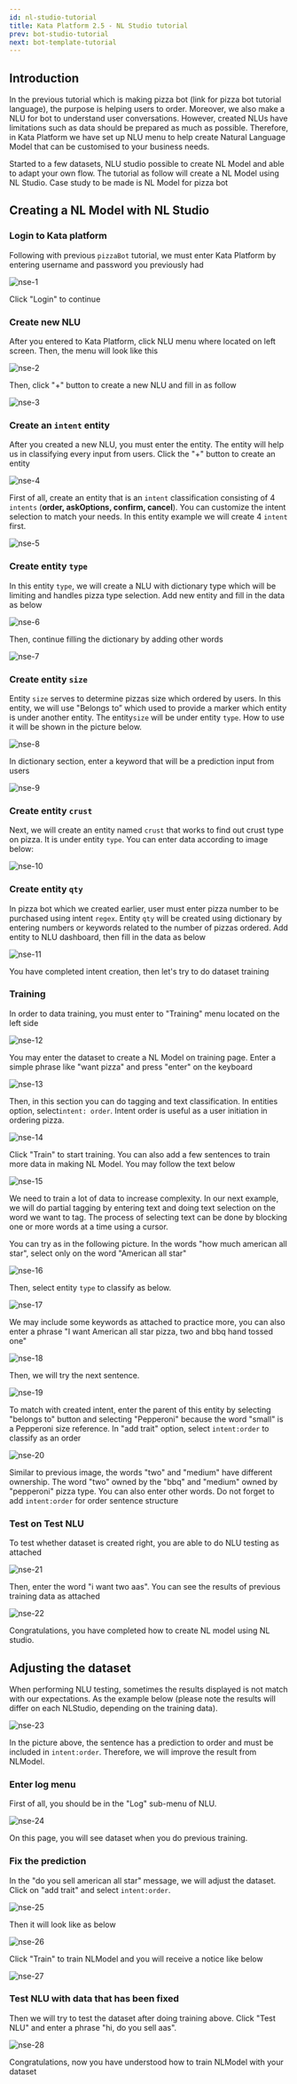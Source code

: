 ```yaml
---
id: nl-studio-tutorial
title: Kata Platform 2.5 - NL Studio tutorial
prev: bot-studio-tutorial
next: bot-template-tutorial
---
```


## Introduction

In the previous tutorial which is making pizza bot (link for pizza bot tutorial language), the purpose is helping users to order. Moreover, we also make a NLU for bot to understand user conversations. However, created NLUs have limitations such as data should be prepared as much as possible. Therefore, in Kata Platform we have set up NLU menu to help create Natural Language Model that can be customised to your business needs.

Started to a few datasets, NLU studio possible to create NL Model and able to adapt your own flow. The tutorial as follow will create a NL Model using NL Studio. Case study to be made is NL Model for pizza bot

## Creating a NL Model with NL Studio

### Login to Kata platform

Following with previous `pizzaBot` tutorial, we must enter Kata Platform by entering username and password you previously had

![nse-1](./images/nse-1.png)

Click "Login" to continue

### Create new NLU

After you entered to Kata Platform, click NLU menu where located on left screen. Then, the menu will look like this

![nse-2](./images/nse-2.png)

Then, click "+" button to create a new NLU and fill in as follow

![nse-3](./images/nse-3.png)

### Create an `intent` entity

After you created a new NLU, you must enter the entity. The entity will help us in classifying every input from users. Click the "+" button to create an entity

![nse-4](./images/nse-4.png)

First of all, create an entity that is an `intent` classification consisting of 4 `intents` (**order, askOptions, confirm, cancel**). You can customize the intent selection to match your needs. In this entity example we will create 4 `intent` first.

![nse-5](./images/nse-5.png)

### Create entity `type`

In this entity `type`, we will create a NLU with dictionary type which will be limiting and handles pizza type selection. Add new entity and fill in the data as below

![nse-6](./images/nse-6.png)

Then, continue filling the dictionary by adding other words

![nse-7](./images/nse-7.png)

### Create entity `size`

Entity `size` serves to determine pizzas size which ordered by users. In this entity, we will use "Belongs to” which used to provide a marker which entity is under another entity. The entity`size` will be under entity `type`. How to use it will be shown in the picture below.

![nse-8](./images/nse-8.png)

In dictionary section, enter a keyword that will be a prediction input from users

![nse-9](./images/nse-9.png)

### Create entity `crust`

Next, we will create an entity named `crust` that works to find out crust type on pizza. It is under entity `type`. You can enter data according to image below:

![nse-10](./images/nse-10.png)

### Create entity `qty`

In pizza bot which we created earlier, user must enter pizza number to be purchased using intent `regex`. Entity `qty` will be created using dictionary by entering numbers or keywords related to the number of pizzas ordered. Add entity to NLU dashboard, then fill in the data as below

![nse-11](./images/nse-11.png)

You have completed intent creation, then let's try to do dataset training

### Training

In order to data training, you must enter to "Training" menu located on the left side

![nse-12](./images/nse-12.png)

You may enter the dataset to create a NL Model on training page. Enter a simple phrase like "want pizza" and press "enter" on the keyboard

![nse-13](./images/nse-13.png)

Then, in this section you can do tagging and text classification. In entities option, select`intent: order`. Intent order is useful as a user initiation in ordering pizza.

![nse-14](./images/nse-14.png)

Click "Train" to start training. You can also add a few sentences to train more data in making NL Model. You may follow the text below

![nse-15](./images/nse-15.png)

We need to train a lot of data to increase complexity. In our next example, we will do partial tagging by entering text and doing text selection on the word we want to tag. The process of selecting text can be done by blocking one or more words at a time using a cursor.

You can try as in the following picture. In the words "how much american all star", select only on the word "American all star"

![nse-16](./images/nse-16.png)

Then, select entity `type` to classify as below.

![nse-17](./images/nse-17.png)

We may include some keywords as attached to practice more, you can also enter a phrase "I want American all star pizza, two and bbq hand tossed one"

![nse-18](./images/nse-18.png)

Then, we will try the next sentence.

![nse-19](./images/nse-19.png)

To match with created intent, enter the parent of this entity by selecting "belongs to" button and selecting "Pepperoni" because the word "small" is a Pepperoni size reference. In "add trait" option, select `intent:order` to classify as an order

![nse-20](./images/nse-20.png)

Similar to previous image, the words "two" and "medium" have different ownership. The word "two" owned by the "bbq" and "medium" owned by "pepperoni" pizza type. You can also enter other words. Do not forget to add `intent:order` for order sentence structure

### Test on Test NLU

To test whether dataset is created right, you are able to do NLU testing as attached

![nse-21](./images/nse-21.png)

Then, enter the word "i want two aas". You can see the results of previous training data as attached

![nse-22](./images/nse-22.png)

Congratulations, you have completed how to create NL model using NL studio.

## Adjusting the dataset

When performing NLU testing, sometimes the results displayed is not match with our expectations. As the example below (please note the results will differ on each NLStudio, depending on the training data).

![nse-23](./images/nse-23.png)

In the picture above, the sentence has a prediction to order and must be included in `intent:order`. Therefore, we will improve the result from NLModel.

### Enter log menu

First of all, you should be in the "Log" sub-menu of NLU.

![nse-24](./images/nse-24.png)

On this page, you will see dataset when you do previous training.

### Fix the prediction

In the "do you sell american all star" message, we will adjust the dataset. Click on "add trait" and select `intent:order`.

![nse-25](./images/nse-25.png)

Then it will look like as below

![nse-26](./images/nse-26.png)

Click "Train" to train NLModel and you will receive a notice like below

![nse-27](./images/nse-27.png)

### Test NLU with data that has been fixed

Then we will try to test the dataset after doing training above. Click "Test NLU" and enter a phrase "hi, do you sell aas".

![nse-28](./images/nse-28.png)

Congratulations, now you have understood how to train NLModel with your dataset
